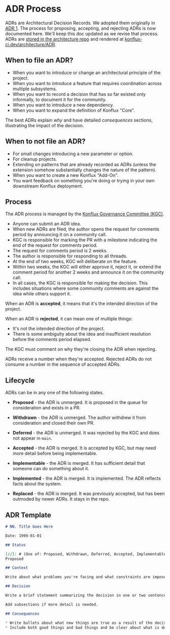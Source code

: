 # ADR Process

ADRs are Architectural Decision Records. We adopted them originally in [ADR 1](https://github.com/konflux-ci/architecture/blob/main/ADR/0000-adr-template.md).
The process for proposing, accepting, and rejecting ADRs is now documented here. We'll keep this doc updated as we revise that process. ADRs are [stored in the architecture repo](https://github.com/konflux-ci/architecture/tree/main/ADR) and rendered at [konflux-ci.dev/architecture/ADR](https://konflux-ci.dev/architecture/ADR/index.html).

## When to file an ADR?

* When you want to introduce or change an architectural principle of the project.
* When you want to introduce a feature that requires coordination across multiple subsystems.
* When you want to record a decision that has so far existed only informally, to document it for the community.
* When you want to introduce a new dependency.
* When you want to expand the definition of Konflux "Core".

The best ADRs explain _why_ and have detailed *consequences* sections, illustrating the impact of the decision.

## When to not file an ADR?

* For small changes introducing a new parameter or option.
* For cleanup projects.
* Extending on patterns that are already recorded as ADRs (unless the extension somehow substantially changes the nature of the pattern).
* When you want to create a new Konflux "Add-On".
* You want feedback on something you're doing or trying in your own downstream Konflux deployment.

## Process

The ADR process is managed by the [Konflux Governance Committee (KGC)](https://github.com/konflux-ci/community/blob/main/governance.md).

* Anyone can submit an ADR idea.
* When new ADRs are filed, the author opens the request for comments period by announcing it on a community call.
* KGC is responsible for marking the PR with a milestone indicating the end of the request for comments period.
* The request for comments period is 2 weeks.
* The author is responsible for responding to all threads.
* At the end of two weeks, KGC will deliberate on the feature.
* Within two weeks, the KGC will either approve it, reject it, or extend the comment period for another 2 weeks and announce it on the community call.
* In all cases, the KGC is responsible for making the decision. This includes situations where some community comments are against the idea while others support it.

When an ADR is **accepted**, it means that it's the intended direction of the project.

When an ADR is **rejected**, it can mean one of multiple things:

* It's not the intended direction of the project.
* There is some ambiguity about the idea and insufficient resolution before the comments period elapsed.

The KGC must comment on why they're closing the ADR when rejecting.

ADRs receive a number when they're accepted. Rejected ADRs do not consume a number in the sequence of accepted ADRs.

## Lifecycle

ADRs can be in any one of the following states.

* **Proposed** - the ADR is unmerged. It is proposed in the queue for consideration and exists in a PR.
* **Withdrawn** - the ADR is unmerged. The author withdrew it from consideration and closed their own PR.
* **Deferred** - the ADR is unmerged. It was rejected by the KGC and does not appear in `main`.

* **Accepted** - the ADR is merged. It is accepted by KGC, but may need more detail before being implementable.
* **Implementable** - the ADR is merged. It has sufficient detail that someone can do something about it.
* **Implemented** - the ADR is merged. It is implemented. The ADR reflects facts about the system.
* **Replaced** - the ADR is merged. It was previously accepted, but has been outmoded by newer ADRs. It stays in the repo.

## ADR Template

```markdown
# NN. Title Goes Here

Date: 1999-01-01

## Status

[//]: # (One of: Proposed, Withdrawn, Deferred, Accepted, Implementable, Implemented, Replaced)
Proposed

## Context

Write about what problems you're facing and what constraints are imposed on you. Dig into why.

## Decision

Write a brief statement summarizing the decision in one or two sentences.

Add subsections if more detail is needed.

## Consequences

* Write bullets about what new things are true as a result of the decision.
* Include both good things and bad things and be clear about what is desirable and what is a compromise.
```
